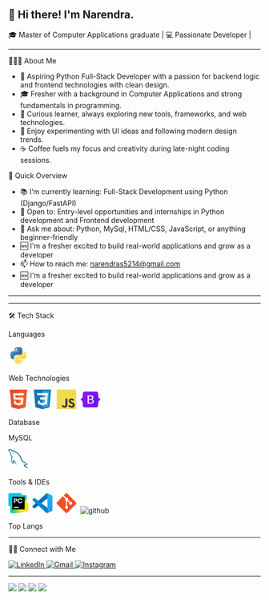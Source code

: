 👋 Hi there! I'm Narendra.
---
🎓 Master of Computer Applications graduate  |  💻 Passionate Developer  |   
___
👨🏻‍💻 About Me
- 🐍 Aspiring Python Full-Stack Developer with a passion for backend logic and frontend technologies with clean design.
- 🎓 Fresher with a background in Computer Applications and strong fundamentals in programming.
- 🧠 Curious learner, always exploring new tools, frameworks, and web technologies.
- 🎨 Enjoy experimenting with UI ideas and following modern design trends.
- ☕ Coffee fuels my focus and creativity during late-night coding sessions.

📌 Quick Overview

- 📚 I’m currently learning: Full-Stack Development using Python (Django/FastAPI)
- 👀 Open to: Entry-level opportunities and internships in Python development and Frontend development
- 💬 Ask me about: Python, MySql, HTML/CSS, JavaScript, or anything beginner-friendly
- 🆕 I'm a fresher excited to build real-world applications and grow as a developer
- 📫 How to reach me: [narendras5214@gmail.com](mailto:narendras5214@gmail.com)
- 🆕 I'm a fresher excited to build real-world applications and grow as a developer
___
___
🛠 Tech Stack

Languages
  
<img src="https://raw.githubusercontent.com/devicons/devicon/master/icons/python/python-original.svg" alt="python" width="40" height="40"/>

Web Technologies

<p>
<img src="https://raw.githubusercontent.com/devicons/devicon/master/icons/html5/html5-original.svg" alt="html5" width="40" height="40"/>&nbsp;
<img src="https://raw.githubusercontent.com/devicons/devicon/master/icons/css3/css3-original.svg" alt="css3" width="40" height="40"/>&nbsp;
<img src="https://raw.githubusercontent.com/devicons/devicon/master/icons/javascript/javascript-original.svg" alt="javascript" width="40" height="40"/>&nbsp;
<img src="https://raw.githubusercontent.com/devicons/devicon/master/icons/bootstrap/bootstrap-original.svg" alt="bootstrap" width="40" height="40"/>&nbsp;
</p>

Database

MySQL

<img src="https://raw.githubusercontent.com/devicons/devicon/master/icons/mysql/mysql-original.svg" alt="mysql" width="40" height="40"/>&nbsp;

Tools & IDEs
<p>
  <img src="https://raw.githubusercontent.com/devicons/devicon/master/icons/pycharm/pycharm-original.svg" alt="pycharm" width="40" height="40"/>&nbsp;
  <img src="https://raw.githubusercontent.com/devicons/devicon/master/icons/vscode/vscode-original.svg" alt="vscode" width="40" height="40"/>&nbsp;
  <img src="https://raw.githubusercontent.com/devicons/devicon/master/icons/git/git-original.svg" alt="git" width="40" height="40"/>&nbsp;
  <img src="https://cdn.jsdelivr.net/gh/devicons/devicon/icons/github/github-original.svg" alt="github" width="40" height="40" style="filter: invert(39%) sepia(97%) saturate(748%) hue-rotate(91deg)                   rightness(93%) contrast(90%);"/>

</p>

Top Langs



___
🤝🏻 Connect with Me
<div class="social-icons">
    <a href="https://www.linkedin.com" target="_blank" class="icon linkedin">
        <img src="https://cdn.jsdelivr.net/gh/devicons/devicon/icons/linkedin/linkedin-original.svg" alt="LinkedIn">
    </a>
    <a href="mailto:example@gmail.com" class="icon gmail">
        <img src="https://cdn.jsdelivr.net/gh/devicons/devicon/icons/google/google-original.svg" alt="Gmail">
    </a>
    <a href="https://www.instagram.com" target="_blank" class="icon instagram">
        <img src="https://cdn.jsdelivr.net/gh/devicons/devicon/icons/instagram/instagram-original.svg" alt="Instagram">
    </a>
</div>

___

<img src="https://img.shields.io/badge/Problem%20Solver-8A2BE2?style=for-the-badge&logoColor=white"/> 
<img src="https://img.shields.io/badge/Team%20Player-32CD32?style=for-the-badge&logoColor=white"/> 
<img src="https://img.shields.io/badge/Creative%20Thinker-FF4500?style=for-the-badge&logoColor=white"/> 
<img src="https://img.shields.io/badge/Lifelong%20Learner-FFD700?style=for-the-badge&logoColor=white"/>

  

   
  

   


